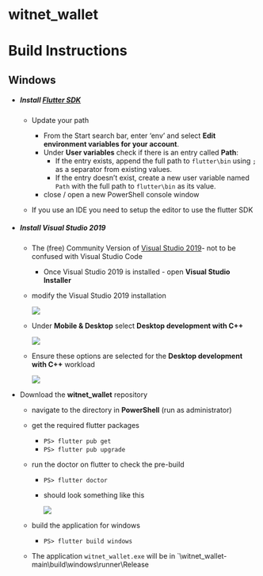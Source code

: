 # witnet_wallet


# Build Instructions

## Windows

- ##### Install [Flutter SDK](https://flutter.dev/docs/get-started/install)

  - Update your path
    - From the Start search bar, enter ‘env’ and select **Edit environment variables for your account**.
    - Under **User variables** check if there is an entry called **Path**:
      - If the entry exists, append the full path to `flutter\bin` using `;` as a separator from existing values.
      - If the entry doesn’t exist, create a new user variable named `Path` with the full path to `flutter\bin` as its value.
    - close / open a new PowerShell console window
      
  - If you use an IDE you need to setup the editor to use the flutter SDK

- ##### Install Visual Studio 2019

  - The (free) Community Version of [Visual Studio 2019](https://visualstudio.microsoft.com/downloads/)- not to be confused with Visual Studio Code

    - Once Visual Studio 2019 is installed - open **Visual Studio Installer** 

  - modify the Visual Studio 2019 installation

    ![](https://github.com/parodyBit/witnet_wallet/blob/main/assets/readme/visual_studio_installer.PNG)

  - Under **Mobile & Desktop** select **Desktop development with C++** 	

    ![](https://github.com/parodyBit/witnet_wallet/blob/main/assets/readme/desktop_dev_cpp.PNG)

  - Ensure these options are selected for the **Desktop development with C++** workload

    ![](https://github.com/parodyBit/witnet_wallet/blob/main/assets/readme/desktop_dev_cpp_options.PNG)

- Download the **witnet_wallet** repository 

  - navigate to the directory in **PowerShell** (run as administrator)

  - get the required flutter packages

    - `PS> flutter pub get`
    - `PS> flutter pub upgrade`

  - run the doctor on flutter to check the pre-build

    - `PS> flutter doctor`

    - should look something like this

      ![](https://github.com/parodyBit/witnet_wallet/blob/main/assets/readme/flutter_doctor.PNG)

  - build the application for windows

    - `PS> flutter build windows`

  - The application `witnet_wallet.exe` will be in `\witnet_wallet-main\build\windows\runner\Release